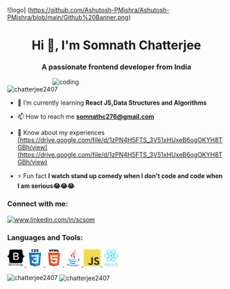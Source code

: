 ![logo] (https://github.com/Ashutosh-PMishra/Ashutosh-PMishra/blob/main/Github%20Banner.png)
<h1 align="center">Hi 👋, I'm Somnath Chatterjee</h1>
<h3 align="center">A passionate frontend developer from India</h3>

<img align ="right" alt ="coding" width="400" src = "https://imgs.search.brave.com/_373oTlRav_oEW2qE8MmC0_CmzRv99of_QNGeH4yzLc/rs:fit:860:0:0/g:ce/aHR0cHM6Ly9naWZk/Yi5jb20vaW1hZ2Vz/L2hpZ2gvYW5pbWF0/ZWQtY293Ym95LWNv/bXB1dGVyLWNvZGlu/Zy13NjBwY2lrbDZp/ZWc1MjVuLmdpZg.gif">

<p align="left"> <img src="https://komarev.com/ghpvc/?username=chatterjee2407&label=Profile%20views&color=0e75b6&style=flat" alt="chatterjee2407" /> </p>

- 🌱 I’m currently learning **React JS,Data Structures and Algorithms**

- 📫 How to reach me **somnathc276@gmail.com**

- 📄 Know about my experiences [https://drive.google.com/file/d/1zPN4H5FTS_3V51xHUxeB6ogOKYH8TGBh/view](https://drive.google.com/file/d/1zPN4H5FTS_3V51xHUxeB6ogOKYH8TGBh/view)

- ⚡ Fun fact **I watch stand up comedy when I don't code and code when I am serious😂😂😂**

<h3 align="left">Connect with me:</h3>
<p align="left">
<a href="https://linkedin.com/in/www.linkedin.com/in/scsom" target="blank"><img align="center" src="https://raw.githubusercontent.com/rahuldkjain/github-profile-readme-generator/master/src/images/icons/Social/linked-in-alt.svg" alt="www.linkedin.com/in/scsom" height="30" width="40" /></a>
</p>

<h3 align="left">Languages and Tools:</h3>
<p align="left"> <a href="https://getbootstrap.com" target="_blank" rel="noreferrer"> <img src="https://raw.githubusercontent.com/devicons/devicon/master/icons/bootstrap/bootstrap-plain-wordmark.svg" alt="bootstrap" width="40" height="40"/> </a> <a href="https://www.w3schools.com/css/" target="_blank" rel="noreferrer"> <img src="https://raw.githubusercontent.com/devicons/devicon/master/icons/css3/css3-original-wordmark.svg" alt="css3" width="40" height="40"/> </a> <a href="https://www.w3.org/html/" target="_blank" rel="noreferrer"> <img src="https://raw.githubusercontent.com/devicons/devicon/master/icons/html5/html5-original-wordmark.svg" alt="html5" width="40" height="40"/> </a> <a href="https://www.java.com" target="_blank" rel="noreferrer"> <img src="https://raw.githubusercontent.com/devicons/devicon/master/icons/java/java-original.svg" alt="java" width="40" height="40"/> </a> <a href="https://developer.mozilla.org/en-US/docs/Web/JavaScript" target="_blank" rel="noreferrer"> <img src="https://raw.githubusercontent.com/devicons/devicon/master/icons/javascript/javascript-original.svg" alt="javascript" width="40" height="40"/> </a> <a href="https://reactjs.org/" target="_blank" rel="noreferrer"> <img src="https://raw.githubusercontent.com/devicons/devicon/master/icons/react/react-original-wordmark.svg" alt="react" width="40" height="40"/> </a> </p>

<p><img align="left" src="https://github-readme-stats.vercel.app/api/top-langs?username=chatterjee2407&show_icons=true&locale=en&layout=compact" alt="chatterjee2407" /></p>

<p>&nbsp;<img align="center" src="https://github-readme-stats.vercel.app/api?username=chatterjee2407&show_icons=true&locale=en" alt="chatterjee2407" /></p>

